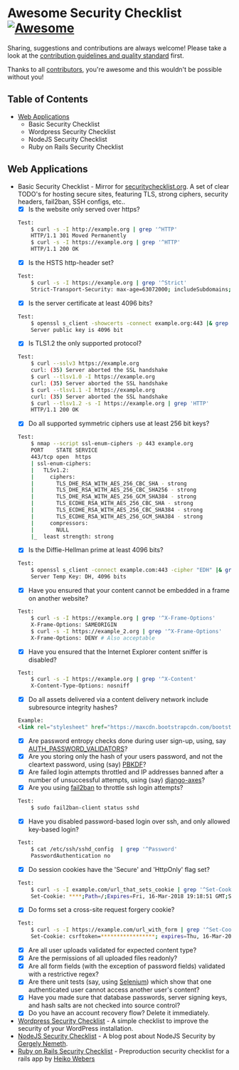 Awesome Security Checklist [![Awesome](https://cdn.rawgit.com/sindresorhus/awesome/d7305f38d29fed78fa85652e3a63e154dd8e8829/media/badge.svg)](https://github.com/sindresorhus/awesome)
===============

Sharing, suggestions and contributions are always welcome! Please take a look at the [contribution guidelines and quality standard](https://github.com/mostafahussein/awesome-security-checklist/blob/master/CONTRIBUTING.md) first.

Thanks to all [contributors](https://github.com/mostafahussein/awesome-security-checklist/graphs/contributors), you're awesome and this wouldn't be possible without you!

## Table of Contents

- [Web Applications](#web-applications)
    * Basic Security Checklist
    * Wordpress Security Checklist
    * NodeJS Security Checklist
    * Ruby on Rails Security Checklist

## Web Applications
* Basic Security Checklist - Mirror for [securitychecklist.org](https://securitychecklist.org). A set of clear TODO's for hosting secure sites, featuring TLS, strong ciphers, security headers, fail2ban, SSH configs, etc..
  * [x] Is the website only served over https?
  ```bash
  Test:
      $ curl -s -I http://example.org | grep '^HTTP'
      HTTP/1.1 301 Moved Permanently
      $ curl -s -I https://example.org | grep '^HTTP'
      HTTP/1.1 200 OK
  ```
  * [x] Is the HSTS http-header set?
  ```bash
  Test:
      $ curl -s -I https://example.org | grep '^Strict'
      Strict-Transport-Security: max-age=63072000; includeSubdomains;
  ```
  * [x] Is the server certificate at least 4096 bits?
  ```bash
  Test:
      $ openssl s_client -showcerts -connect example.org:443 |& grep '^Server public key'
      Server public key is 4096 bit
  ```
  * [x] Is TLS1.2 the only supported protocol?
  ```bash
  Test:
      $ curl --sslv3 https://example.org
      curl: (35) Server aborted the SSL handshake
      $ curl --tlsv1.0 -I https://example.org
      curl: (35) Server aborted the SSL handshake
      $ curl --tlsv1.1 -I https://example.org
      curl: (35) Server aborted the SSL handshake
      $ curl --tlsv1.2 -s -I https://example.org | grep 'HTTP'
      HTTP/1.1 200 OK
  ```
  * [x] Do all supported symmetric ciphers use at least 256 bit keys?
  ```bash
  Test:
      $ nmap --script ssl-enum-ciphers -p 443 example.org
      PORT    STATE SERVICE
      443/tcp open  https
      | ssl-enum-ciphers:
      |   TLSv1.2:
      |     ciphers:
      |       TLS_DHE_RSA_WITH_AES_256_CBC_SHA - strong
      |       TLS_DHE_RSA_WITH_AES_256_CBC_SHA256 - strong
      |       TLS_DHE_RSA_WITH_AES_256_GCM_SHA384 - strong
      |       TLS_ECDHE_RSA_WITH_AES_256_CBC_SHA - strong
      |       TLS_ECDHE_RSA_WITH_AES_256_CBC_SHA384 - strong
      |       TLS_ECDHE_RSA_WITH_AES_256_GCM_SHA384 - strong
      |     compressors:
      |       NULL
      |_  least strength: strong
  ```
  * [x] Is the Diffie-Hellman prime at least 4096 bits?
  ```bash
  Test:
      $ openssl s_client -connect example.com:443 -cipher "EDH" |& grep "^Server Temp Key"
      Server Temp Key: DH, 4096 bits
  ```
  * [x] Have you ensured that your content cannot be embedded in a frame on another website?
  ```bash
  Test:
      $ curl -s -I https://example.org | grep '^X-Frame-Options'
      X-Frame-Options: SAMEORIGIN
      $ curl -s -I https://example_2.org | grep '^X-Frame-Options'
      X-Frame-Options: DENY # Also acceptable
  ```
  * [x] Have you ensured that the Internet Explorer content sniffer is disabled?
  ```bash
  Test:
      $ curl -s -I https://example.org | grep '^X-Content'
      X-Content-Type-Options: nosniff
  ```
  * [x] Do all assets delivered via a content delivery network include subresource integrity hashes?
  ```html
  Example:
  <link rel="stylesheet" href="https://maxcdn.bootstrapcdn.com/bootstrap/4.0.0-alpha.2/css/bootstrap.min.css" integrity="sha384-y3tfxAZXuh4HwSYylfB+J125MxIs6mR5FOHamPBG064zB+AFeWH94NdvaCBm8qnd" crossorigin="anonymous">
  ```
  * [x] Are password entropy checks done during user sign-up, using, say [AUTH_PASSWORD_VALIDATORS](https://docs.djangoproject.com/en/1.9/topics/auth/passwords/#enabling-password-validation)?
  * [x] Are you storing only the hash of your users password, and not the cleartext password, using (say) [PBKDF](https://en.wikipedia.org/wiki/PBKDF2)?
  * [x] Are failed login attempts throttled and IP addresses banned after a number of unsuccessful attempts, using (say) [django-axes](https://pypi.python.org/pypi/django-axes)?
  * [x] Are you using [fail2ban](http://www.fail2ban.org/wiki/index.php/Main_Page) to throttle ssh login attempts?
  ```bash
  Test:
      $ sudo fail2ban-client status sshd
  ```
  * [x] Have you disabled password-based login over ssh, and only allowed key-based login?
  ```bash
  Test:
      $ cat /etc/ssh/sshd_config  | grep '^Password'
      PasswordAuthentication no
  ```
  * [x] Do session cookies have the 'Secure' and 'HttpOnly' flag set?
  ```bash
  Test:
      $ curl -s -I example.com/url_that_sets_cookie | grep '^Set-Cookie'
      Set-Cookie: ****;Path=/;Expires=Fri, 16-Mar-2018 19:18:51 GMT;Secure;HttpOnly;Priority=HIGH
  ```
  * [x] Do forms set a cross-site request forgery cookie?
  ```bash
  Test:
      $ curl -s -I https://example.com/url_with_form | grep '^Set-Cookie'
      Set-Cookie: csrftoken=*****************; expires=Thu, 16-Mar-2017 01:26:03 GMT;Secure;HttpOnly; Max-Age=31449600; Path=/
  ```
  * [x] Are all user uploads validated for expected content type?
  * [x] Are the permissions of all uploaded files readonly?
  * [x] Are all form fields (with the exception of password fields) validated with a restrictive regex?
  * [x] Are there unit tests (say, using [Selenium](http://www.seleniumhq.org/)) which show that one authenticated user cannot access another user's content?
  * [x] Have you made sure that database passwords, server signing keys, and hash salts are not checked into source control?
  * [x] Do you have an account recovery flow? Delete it immediately.
* [Wordpress Security Checklist](https://github.com/RafaelFunchal/wordpress-security-checklist/blob/master/items.md) - A simple checklist to improve the security of your WordPress installation.
* [NodeJS Security Checklist](https://blog.risingstack.com/node-js-security-checklist/) - A blog post about NodeJS Security by [Gergely Nemeth](https://github.com/gergelyke).
* [Ruby on Rails Security Checklist](https://blog.codeship.com/preproduction-checklist-for-a-rails-app/) - Preproduction security checklist for a rails app by [Heiko Webers](https://twitter.com/bauland42)
